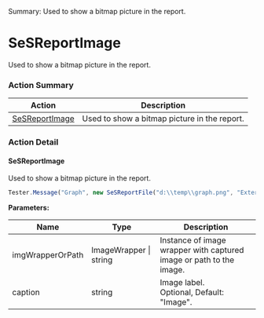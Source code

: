 Summary: Used to show a bitmap picture in the report.

# SeSReportImage

Used to show a bitmap picture in the report.






<!-- ============================== property summary ========================== -->

<!-- ============================== action summary ========================== -->



### Action Summary
|  **Action** | **Description** | 
| ----------- | --------------- |
|  [SeSReportImage](#sesreportimage) | Used to show a bitmap picture in the report. |



<!-- ============================== property detail ========================== -->


<!-- ============================== action detail ========================== -->

### Action Detail

<a name="SeSReportImage"></a>    
#### SeSReportImage

Used to show a bitmap picture in the report.

```javascript
Tester.Message("Graph", new SeSReportFile("d:\\temp\\graph.png", "External Image"))
```


**Parameters:**

|  **Name** | **Type** | **Description** |
| ---------- | -------- | --------------- |
| imgWrapperOrPath | ImageWrapper \| string |  Instance of image wrapper with captured image or path to the image. |
| caption | string |  Image label.<br>Optional, Default: "Image". |





<a name="see.also.sesreportimage.sesreportimage"></a>

  

